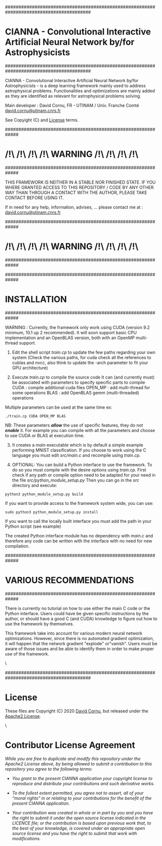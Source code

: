 ########################################################################################
# CIANNA - Convolutional Interactive Artificial Neural Network by/for Astrophysicists
########################################################################################

CIANNA - Convolutional Interactive Artificial Neural Network by/for Astrophysicists - is a deep learning framework mainly used to address astrophysical problems. Functionalities and optimizations are mainly added as they are identified as relevant for astrophysical problems solving.

Main developer : David Cornu, FR - UTINAM / Univ. Franche Comté
david.cornu@utinam.cnrs.fr

See Copyight (C) and [License](#License) terms.



#############################################################
#        /!\ /!\ /!\ /!\ WARNING /!\ /!\ /!\ /!\
#############################################################

THIS FRAMEWORK IS NEITHER IN A STABLE NOR FINISHED STATE.
IF YOU WHERE GRANTED ACCESS TO THIS REPOSITORY / CODE BY ANY OTHER WAY
THAN THROUGH A CONTACT WITH THE AUTHOR, PLEASE TAKE CONTACT BEFORE USING IT.

If in need for any help, information, advises, ... please contact
me at : david.cornu@utinam.cnrs.fr

#############################################################
#        /!\ /!\ /!\ /!\ WARNING /!\ /!\ /!\ /!\
#############################################################








#############################################################
#                         INSTALLATION
#############################################################

WARNING : Currently, the framework only work using CUDA (version 9.2 minimum, 10.1 up 2 recommended).
It will soon support basic CPU implementation and an OpenBLAS version, both with an OpenMP multi-thread support.


1. Edit the shell script *train.cp* to update the few paths regarding your own system
(Check the various paths, for cuda check all the references to cublas and nvcc, 
also think to update the -arch parameter to fit your GPU architecture)

2. Execute *train.cp* to compile the source code
It can (and currently must) be associated with parameters to specify specific parts to compile
CUDA 	: compile additional cuda files
OPEN_MP : add multi-thread for some operations
BLAS 	: add OpenBLAS gemm (mutli-threaded) operations

Multiple parameters can be used at the same time ex:
```
./train.cp CUDA OPEN_MP BLAS
```

NB: These parameters ***allow*** the use of specific features, they do not ***enable*** it. For example you can compile
with all the parameters and choose to use CUDA or BLAS at execution time.

3. It creates a *main* executable which is by default a simple example performing MNIST classification.
If you choose to work using the C language you must edit *src/main.c* and recompile using *train.cp*.

4. OPTIONAL: You can build a Python interface to use the framework.
To do so you must compile with the desire options using *train.cp*.
First check if any path or compile option need to be adapted for your need in the file *src/python_module_setup.py*
Then you can go in the *src* directory and execute:
```
python3 python_module_setup.py build
```
If you want to provide access to the framework system wide, you can use:
```
sudo python3 python_module_setup.py install
```
If you want to call the locally built interface you must add the path in your Python script (see example) 

The created Python interface module has no dependency with *main.c* and therefore
any code can be written with the interface with no need for new compilation.




#############################################################
#                   VARIOUS RECOMMENDATIONS
#############################################################

There is currently no tutorial on how to use either the main C code or the Python interface.
Users could have be given specific instructions by the author, or should have a good C (and CUDA) knowledge
to figure out how to use the framework by themselves.

This framework take into account for various modern neural network optimizations. 
However, since there is no automated gradient optimization, it will happen that the network gradient "explode" or"vanish". 
Users must be aware of those issues and be able to identify them in order to make proper use of the framework.


\ 


########################################################################################

# License

These files are Copyright (C) 2020 [David Cornu](https://github.com/Deyht/CIANNA), but released under the [Apache2 License](https://github.com/Deyht/CIANNA/LICENSE.md).

\ 

# Contributor License Agreement
*While you are free to duplicate and modify this repository under the Apache2 License above, by being allowed to submit a contribution to this repository you agree to the following terms:*

- *You grant to the present CIANNA application your copyright license to reproduce and distribute your contributions and such derivative works.*

- *To the fullest extent permitted, you agree not to assert, all of your “moral rights” in or relating to your contributions for the benefit of the present CIANNA application.*

- *Your contribution was created in whole or in part by you and you have the right to submit it under the open source license indicated in the LICENCE file; or the contribution is based upon previous work that, to the best of your knowledge, is covered under an appropriate open source license and you have the right to submit that work with modifications.*



